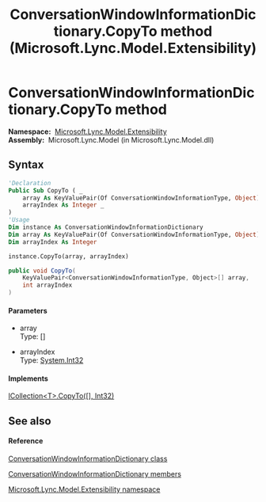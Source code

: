 ﻿---
title: ConversationWindowInformationDictionary.CopyTo method  (Microsoft.Lync.Model.Extensibility)
TOCTitle: 'CopyTo method '
ms:assetid: M:Microsoft.Lync.Model.Extensibility.ConversationWindowInformationDictionary.CopyTo(System.Collections.Generic.KeyValuePair{Microsoft.Lync.Model.Extensibility.ConversationWindowInformationType,System.Object}[],System.Int32)_DI_3_UC_OCS14MrefLyncWPF
ms:mtpsurl: https://msdn.microsoft.com/en-us/library/microsoft.lync.model.extensibility.conversationwindowinformationdictionary.copyto(v=office.15)
ms:contentKeyID: 48600278
ms.date: 07/28/2014
mtps_version: v=office.15
f1_keywords:
- Microsoft.Lync.Model.Extensibility.ConversationWindowInformationDictionary.CopyTo
dev_langs:
- CSharp
- JScript
- VB
- other
---

# ConversationWindowInformationDictionary.CopyTo method

**Namespace:**  [Microsoft.Lync.Model.Extensibility](microsoft-lync-model-extensibility-namespace_2.md)  
**Assembly:**  Microsoft.Lync.Model (in Microsoft.Lync.Model.dll)

## Syntax

``` vb
'Declaration
Public Sub CopyTo ( _
    array As KeyValuePair(Of ConversationWindowInformationType, Object)(), _
    arrayIndex As Integer _
)
'Usage
Dim instance As ConversationWindowInformationDictionary
Dim array As KeyValuePair(Of ConversationWindowInformationType, Object)()
Dim arrayIndex As Integer

instance.CopyTo(array, arrayIndex)
```

``` csharp
public void CopyTo(
    KeyValuePair<ConversationWindowInformationType, Object>[] array,
    int arrayIndex
)
```

#### Parameters

  - array  
    Type: \[\]  

<!-- end list -->

  - arrayIndex  
    Type: [System.Int32](http://msdn2.microsoft.com/en-us/library/td2s409d)  

#### Implements

[ICollection\<T\>.CopyTo(\[\], Int32)](http://msdn2.microsoft.com/en-us/library/0efx51xw)  

## See also

#### Reference

[ConversationWindowInformationDictionary class](conversationwindowinformationdictionary-class-microsoft-lync-model-extensibility_2.md)

[ConversationWindowInformationDictionary members](conversationwindowinformationdictionary-members-microsoft-lync-model-extensibility_2.md)

[Microsoft.Lync.Model.Extensibility namespace](microsoft-lync-model-extensibility-namespace_2.md)

